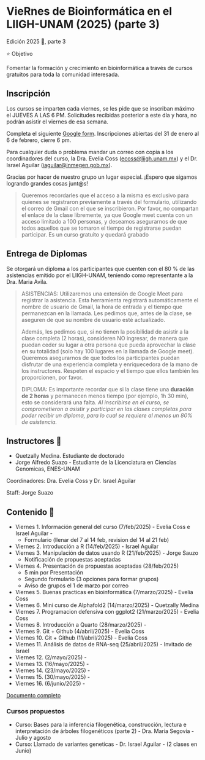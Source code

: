 # VieRnes de Bioinformática en el LIIGH-UNAM (2025) (parte 3)

Edición 2025 💜, parte 3

⭐ Objetivo

Fomentar la formación y crecimiento en bioinformática a través de cursos gratuitos para toda la comunidad interesada.

## Inscripción

Los cursos se imparten cada viernes, se les pide que se inscriban máximo el JUEVES A LAS 6 PM. Solicitudes recibidas posterior a este día y hora, no podrán asistir el viernes de esa semana.

Completa el siguiente [Google form](https://forms.gle/ccuofGQKtnY57TLd6). Inscripciones abiertas del 31 de enero al 6 de febrero, cierre 6 pm.

Para cualquier duda o problema mandar un correo con copia a los coordinadores del curso, la Dra. Evelia Coss (ecoss@liigh.unam.mx) y el Dr. Israel Aguilar (iaguilar@inmegen.gob.mx).

Gracias por hacer de nuestro grupo un lugar especial. ¡Espero que sigamos logrando grandes cosas junt@s!

> Queremos recordarles que el acceso a la misma es exclusivo para quienes se registraron previamente a través del formulario, utilizando el correo de Gmail con el que se inscribieron. Por favor, no compartan el enlace de la clase libremente, ya que Google meet cuenta con un acceso limitado a 100 personas, y deseamos asegurarnos de que todos aquellos que se tomaron el tiempo de registrarse puedan participar. Es un curso gratuito y quedará grabado

## Entrega de Diplomas

Se otorgará un diploma a los participantes que cuenten con el 80 % de las asistencias emitido por el LIIGH-UNAM, teniendo como representante a la Dra. Maria Avila.

> ASISTENCIAS: Utilizaremos una extensión de Google Meet para registrar la asistencia. Esta herramienta registrará automáticamente el nombre de usuario de Gmail, la hora de entrada y el tiempo que permanezcan en la llamada. Les pedimos que, antes de la clase, se aseguren de que su nombre de usuario esté actualizado.
> 
> Además, les pedimos que, si no tienen la posibilidad de asistir a la clase completa (2 horas), consideren NO ingresar, de manera que puedan ceder su lugar a otra persona que pueda aprovechar la clase en su totalidad (solo hay 100 lugares en la llamada de Google meet). Queremos asegurarnos de que todos los participantes puedan disfrutar de una experiencia completa y enriquecedora de la mano de los instructores. Respeten el espacio y el tiempo que ellos también les proporcionen, por favor.
> 
> DIPLOMA: Es importante recordar que si la clase tiene una **duración de 2 horas** y permanecen menos tiempo (por ejemplo, 1h 30 min), esto se considerará una falta. *Al inscribirse en el curso, se comprometieron a asistir y participar en las clases completas para poder recibir un diploma, para lo cual se requiere al menos un 80% de asistencia.*

## Instructores 👾

- Quetzally Medina. Estudiante de doctorado
- Jorge Alfredo Suazo - Estudiante de la Licenciatura en Ciencias Genomicas, ENES-UNAM


Coordinadores: Dra. Evelia Coss y Dr. Israel Aguilar

Staff:  Jorge Suazo

## Contenido 📌

- Viernes 1. Información general del curso (7/feb/2025) - Evelia Coss e Israel Aguilar -
    + Formulario (llenar del 7 al 14 feb, revision del 14 al 21 feb)
- Viernes 2. Introducción a R (14/feb/2025) - Israel Aguilar
- Viernes 3. Manipulación de datos usando R (21/feb/2025) - Jorge Sauzo
    + Notificación de propuestas aceptadas
- Viernes 4. Presentación de propuestas aceptadas (28/feb/2025)
    + 5 min por Presentación
    + Segundo formulario (3 opciones para formar grupos)
    + Aviso de grupos el 1 de marzo por correo
- Viernes 5. Buenas practicas en bioinformática (7/marzo/2025) - Evelia Coss
- Viernes 6. Mini curso de Alphafold2 (14/marzo/2025) - Quetzally Medina
- Viernes 7. Programacion defensiva con ggplot2 (21/marzo/2025) - Evelia Coss
- Viernes 8. Introducción a Quarto (28/marzo/2025) -
- Viernes 9. Git + Github (4/abril/2025) - Evelia Coss
- Viernes 10. Git + Github (11/abril/2025) - Evelia Coss
- Viernes 11. Análisis de datos de RNA-seq (25/abril/2025) - Invitado de Israel
- Viernes 12.  (2/mayo/2025) -
- Viernes 13.  (16/mayo/2025) -
- Viernes 14.  (23/mayo/2025) -
- Viernes 15.  (30/mayo/2025) -
- Viernes 16.  (6/junio/2025) -

[Documento completo](https://docs.google.com/document/d/11o38TvNci4RLnZ-URNbu1L7dZVCgameBzre92w46bu0/edit?usp=sharing)

### Cursos propuestos

- Curso: Bases para la inferencia filogenética, construcción, lectura e interpretación de árboles filogenéticos (parte 2) - Dra. Maria Segovia - Julio y agosto
- Curso: Llamado de variantes geneticas - Dr. Israel Aguilar - (2 clases en Junio)
